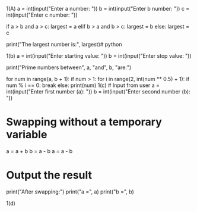 1(A)
a = int(input("Enter a number: "))
b = int(input("Enter b number: "))
c = int(input("Enter c number: "))

if a > b and a > c:
    largest = a
elif b > a and b > c:
    largest = b
else:
    largest = c

print("The largest number is:", largest)# python


1(b)
a = int(input("Enter starting value: "))
b = int(input("Enter stop value: "))

print("Prime numbers between", a, "and", b, "are:")

for num in range(a, b + 1):
    if num > 1:
        for i in range(2, int(num ** 0.5) + 1):
            if num % i == 0:
                break
        else:
            print(num)
1(c)
      # Input from user
a = int(input("Enter first number (a): "))
b = int(input("Enter second number (b): "))

# Swapping without a temporary variable
a = a + b
b = a - b
a = a - b

# Output the result
print("After swapping:")
print("a =", a)
print("b =", b)

1(d)
